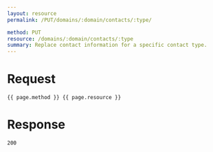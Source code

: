 ```yaml
---
layout: resource
permalink: /PUT/domains/:domain/contacts/:type/

method: PUT
resource: /domains/:domain/contacts/:type
summary: Replace contact information for a specific contact type.
---
```


# Request

~~~
{{ page.method }} {{ page.resource }}
~~~

# Response

~~~
200
~~~
